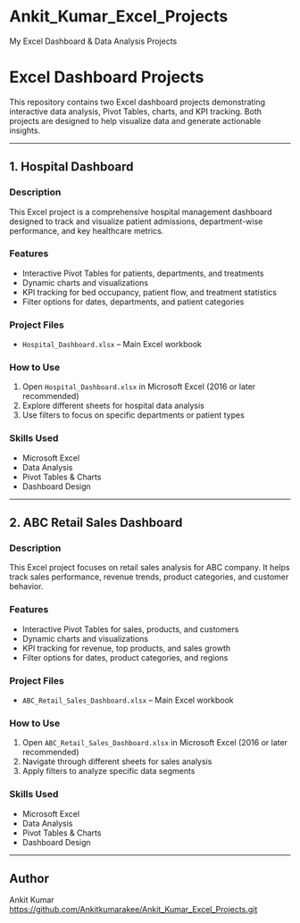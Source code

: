 # Ankit_Kumar_Excel_Projects
My Excel Dashboard &amp; Data Analysis Projects

# Excel Dashboard Projects

This repository contains two Excel dashboard projects demonstrating interactive data analysis, Pivot Tables, charts, and KPI tracking. Both projects are designed to help visualize data and generate actionable insights.

---

## 1. Hospital Dashboard

### Description
This Excel project is a comprehensive hospital management dashboard designed to track and visualize patient admissions, department-wise performance, and key healthcare metrics.

### Features
- Interactive Pivot Tables for patients, departments, and treatments
- Dynamic charts and visualizations
- KPI tracking for bed occupancy, patient flow, and treatment statistics
- Filter options for dates, departments, and patient categories

### Project Files
- `Hospital_Dashboard.xlsx` – Main Excel workbook

### How to Use
1. Open `Hospital_Dashboard.xlsx` in Microsoft Excel (2016 or later recommended)
2. Explore different sheets for hospital data analysis
3. Use filters to focus on specific departments or patient types

### Skills Used
- Microsoft Excel
- Data Analysis
- Pivot Tables & Charts
- Dashboard Design

---

## 2. ABC Retail Sales Dashboard

### Description
This Excel project focuses on retail sales analysis for ABC company. It helps track sales performance, revenue trends, product categories, and customer behavior.

### Features
- Interactive Pivot Tables for sales, products, and customers
- Dynamic charts and visualizations
- KPI tracking for revenue, top products, and sales growth
- Filter options for dates, product categories, and regions

### Project Files
- `ABC_Retail_Sales_Dashboard.xlsx` – Main Excel workbook

### How to Use
1. Open `ABC_Retail_Sales_Dashboard.xlsx` in Microsoft Excel (2016 or later recommended)
2. Navigate through different sheets for sales analysis
3. Apply filters to analyze specific data segments

### Skills Used
- Microsoft Excel
- Data Analysis
- Pivot Tables & Charts
- Dashboard Design

---

## Author
Ankit Kumar  
https://github.com/Ankitkumarakee/Ankit_Kumar_Excel_Projects.git
